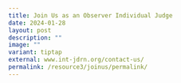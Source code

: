```yaml
---
title: Join Us as an Observer Individual Judge
date: 2024-01-28
layout: post
description: ""
image: ""
variant: tiptap
external: www.int-jdrn.org/contact-us/
permalink: /resource3/joinus/permalink/
---
```

<p></p>